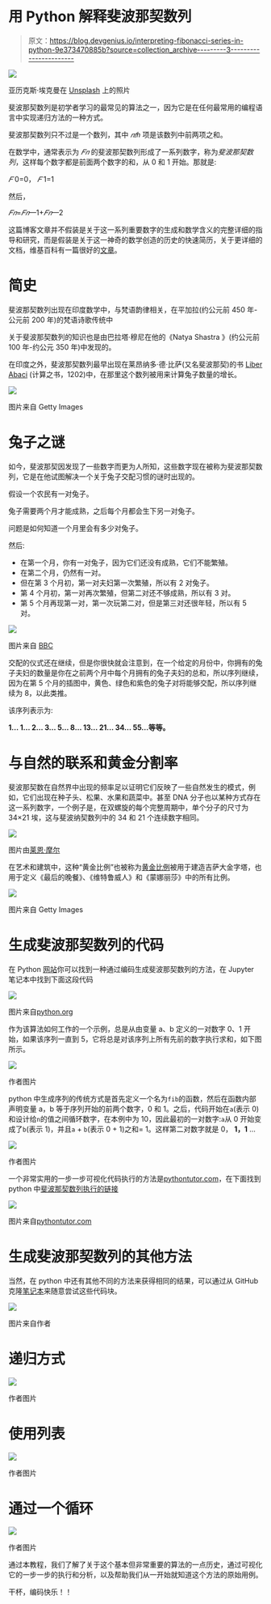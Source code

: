 # 用 Python 解释斐波那契数列

> 原文：<https://blog.devgenius.io/interpreting-fibonacci-series-in-python-9e373470885b?source=collection_archive---------3----------------------->

![](img/efee2668f7d2de6ff365d39c1f9b1538.png)

亚历克斯·埃克曼在 [Unsplash](https://unsplash.com?utm_source=medium&utm_medium=referral) 上的照片

斐波那契数列是初学者学习的最常见的算法之一，因为它是在任何最常用的编程语言中实现递归方法的一种方式。

斐波那契数列只不过是一个数列，其中 *𝑛𝑡ℎ* 项是该数列中前两项之和。

在数学中，通常表示为 *𝐹𝑛* 的斐波那契数列形成了一系列数字，称为*斐波那契数列*，这样每个数字都是前面两个数字的和，从 0 和 1 开始。那就是:

*𝐹* 0=0， *𝐹* 1=1

然后，

*𝐹𝑛*=*𝐹𝑛*—1+*𝐹𝑛*—2

这篇博客文章并不假装是关于这一系列重要数字的生成和数学含义的完整详细的指导和研究，而是假装是关于这一神奇的数学创造的历史的快速简历，关于更详细的文档，维基百科有一篇很好的[文章](https://en.wikipedia.org/wiki/Fibonacci_number)。

# 简史

斐波那契数列出现在印度数学中，与梵语韵律相关，在平加拉(约公元前 450 年-公元前 200 年)的梵语诗歌传统中

关于斐波那契数列的知识也是由巴拉塔·穆尼在他的《Natya Shastra 》(约公元前 100 年-约公元 350 年)中发现的。

在印度之外，斐波那契数列最早出现在莱昂纳多·德·比萨(又名斐波那契)的书 [Liber Abaci](https://es.wikipedia.org/wiki/Liber_abaci) (计算之书，1202)中，在那里这个数列被用来计算兔子数量的增长。

![](img/8c2ac2a87cf1b46c2f078d6f301d6c01.png)

图片来自 Getty Images

# 兔子之谜

如今，斐波那契因发现了一些数字而更为人所知，这些数字现在被称为斐波那契数列，它是在他试图解决一个关于兔子交配习惯的谜时出现的。

假设一个农民有一对兔子。

兔子需要两个月才能成熟，之后每个月都会生下另一对兔子。

问题是如何知道一个月里会有多少对兔子。

然后:

*   在第一个月，你有一对兔子，因为它们还没有成熟，它们不能繁殖。
*   在第二个月，仍然有一对。
*   但在第 3 个月初，第一对夫妇第一次繁殖，所以有 2 对兔子。
*   第 4 个月初，第一对再次繁殖，但第二对还不够成熟，所以有 3 对。
*   第 5 个月再现第一对，第一次玩第二对，但是第三对还很年轻，所以有 5 对。

![](img/6b61c0b68cdb9f86ddebcac02324833c.png)

图片来自 [BBC](https://www.bbc.com/mundo/noticias-46926506)

交配的仪式还在继续，但是你很快就会注意到，在一个给定的月份中，你拥有的兔子夫妇的数量是你在之前两个月中每个月拥有的兔子夫妇的总和，所以序列继续，因为在第 5 个月的插图中，黄色、绿色和紫色的兔子对将能够交配，所以序列继续为 8，以此类推。

该序列表示为:

**1… 1… 2… 3… 5… 8… 13… 21… 34… 55…等等。**

# 与自然的联系和黄金分割率

斐波那契数在自然界中出现的频率足以证明它们反映了一些自然发生的模式，例如，它们出现在种子头、松果、水果和蔬菜中。甚至 DNA 分子也以某种方式存在这一系列数字，一个例子是，在双螺旋的每个完整周期中，单个分子的尺寸为 34×21 埃，这与斐波纳契数列中的 34 和 21 个连续数字相同。

![](img/3d33d48f689e43dd570fd3e446a6774c.png)

图片由[莱恩·摩尔](https://cute766.info/the-dna-golden-ratio-infra-structure/)

在艺术和建筑中，这种“黄金比例”也被称为[黄金比例](https://en.wikipedia.org/wiki/Golden_ratio)被用于建造吉萨大金字塔，也用于定义《最后的晚餐》、《维特鲁威人》和《蒙娜丽莎》中的所有比例。

![](img/a28681fb8d029dc2ce10f3d436f5dcd4.png)

图片来自 Getty Images

# 生成斐波那契数列的代码

在 Python [网站](https://www.python.org/)你可以找到一种通过编码生成斐波那契数列的方法，在 Jupyter 笔记本中找到下面这段代码

![](img/2bb246aa6349c04ce7497c158f5ad453.png)

图片来自[python.org](https://www.python.org/)

作为该算法如何工作的一个示例，总是从由变量 a、b 定义的一对数字 0、1 开始，如果该序列一直到 5，它将总是对该序列上所有先前的数字执行求和，如下图所示。

![](img/a9c49cf46719763edbfc06d09547bdc8.png)

作者图片

python 中生成序列的传统方式是首先定义一个名为`fib`的函数，然后在函数内部声明变量 a，b 等于序列开始的前两个数字，0 和 1。之后，代码开始在`a`(表示 0)和设计给`n`的值之间循环数字，在本例中为 10，因此最初的一对数字:`a`从 0 开始变成了`b`(表示 1)，并且`a` + `b`(表示 0 + 1)之和= 1。这样第二对数字就是 0， **1，1** ...

![](img/9c8123959ca8ddc521b9b655afe378d5.png)

作者图片

一个非常实用的一步一步可视化代码执行的方法是[pythontutor.com](http://pythontutor.com/)，在下面找到 python 中[斐波那契数列执行的链接](http://pythontutor.com/visualize.html#code=def%20fib%28n%29%3A%0A%20%20%20%20a,%20b%20%3D%200,%201%0A%20%20%20%20while%20a%20%3C%20n%3A%0A%20%20%20%20%20%20%20%20print%28a,%20end%3D'%20'%29%0A%20%20%20%20%20%20%20%20a,%20b%20%3D%20b,%20a%2Bb%0A%20%20%20%20print%28%29%0A%20%20%20%20%0Afib%2810%29&cumulative=false&curInstr=15&heapPrimitives=nevernest&mode=display&origin=opt-frontend.js&py=3&rawInputLstJSON=%5B%5D&textReferences=false)

![](img/fb6a251dcb3364041fcae39f1ecbda0c.png)

图片来自[pythontutor.com](http://pythontutor.com/)

# 生成斐波那契数列的其他方法

当然，在 python 中还有其他不同的方法来获得相同的结果，可以通过从 GitHub 克隆[笔记本](https://github.com/fvgm-spec/medium_notebooks/tree/main/fibonacci)来随意尝试这些代码块。

![](img/abc211829b62a418c4f917e39474d3cd.png)

图片来自作者

# 递归方式

![](img/c8011979a19f836d8dba6cb0ae24b464.png)

作者图片

# 使用列表

![](img/fc1fdc7c57b62500fc01450ea7b45d9b.png)

作者图片

# 通过一个循环

![](img/59905574f6502c5cf6930ad38bfca3d3.png)

作者图片

通过本教程，我们了解了关于这个基本但非常重要的算法的一点历史，通过可视化它的一步一步的执行和分析，以及帮助我们从一开始就知道这个方法的原始用例。

干杯，编码快乐！！